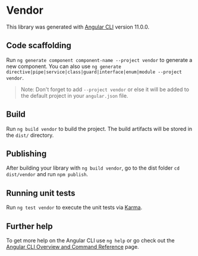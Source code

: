 # Vendor

This library was generated with [Angular CLI](https://github.com/angular/angular-cli) version 11.0.0.

## Code scaffolding

Run `ng generate component component-name --project vendor` to generate a new component. You can also use `ng generate directive|pipe|service|class|guard|interface|enum|module --project vendor`.
> Note: Don't forget to add `--project vendor` or else it will be added to the default project in your `angular.json` file. 

## Build

Run `ng build vendor` to build the project. The build artifacts will be stored in the `dist/` directory.

## Publishing

After building your library with `ng build vendor`, go to the dist folder `cd dist/vendor` and run `npm publish`.

## Running unit tests

Run `ng test vendor` to execute the unit tests via [Karma](https://karma-runner.github.io).

## Further help

To get more help on the Angular CLI use `ng help` or go check out the [Angular CLI Overview and Command Reference](https://angular.io/cli) page.
